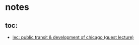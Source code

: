 # notes

## toc:

- [lec: public transit & development of chicago (guest lecture)](./lec_0922-pub_trans_dev_chi/)
